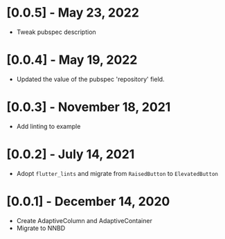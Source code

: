 # [0.0.5] - May 23, 2022

- Tweak pubspec description

# [0.0.4] - May 19, 2022

- Updated the value of the pubspec 'repository' field.

# [0.0.3] - November 18, 2021

- Add linting to example

# [0.0.2] - July 14, 2021

- Adopt `flutter_lints` and migrate from `RaisedButton` to `ElevatedButton`

# [0.0.1] - December 14, 2020

- Create AdaptiveColumn and AdaptiveContainer
- Migrate to NNBD

